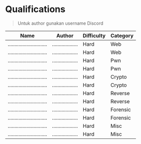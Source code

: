# Qualifications

> Untuk author gunakan username Discord

| Name                          | Author              | Difficulty | Category |
| ----------------------------- | ------------------- | ---------- | -------- |
| ............................. | ................... | Hard       | Web      |
| ............................. | ................... | Hard       | Web      |
| ............................. | ................... | Hard       | Pwn      |
| ............................. | ................... | Hard       | Pwn      |
| ............................. | ................... | Hard       | Crypto   |
| ............................. | ................... | Hard       | Crypto   |
| ............................. | ................... | Hard       | Reverse  |
| ............................. | ................... | Hard       | Reverse  |
| ............................. | ................... | Hard       | Forensic |
| ............................. | ................... | Hard       | Forensic |
| ............................. | ................... | Hard       | Misc     |
| ............................. | ................... | Hard       | Misc     |
